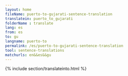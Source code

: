 ```yaml
---
layout: home
fileName: puerto-to-gujarati-sentence-translation
translatein: puerto_to_gujarati
folderName : translate
lang: es
from: es
to: gu
langname: puerto-to
permalink: /es/puerto-to-gujarati-sentence-translation
tool: sentence-translations
matchurls: en&&es&&gu
---
```

{% include section/translateinto.html %}
